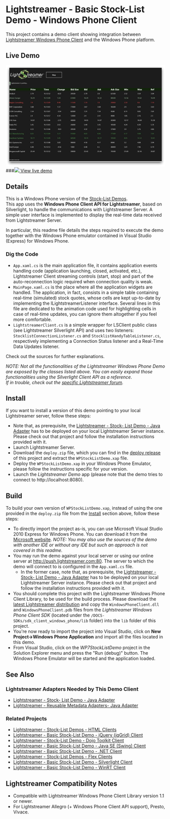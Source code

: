 # Lightstreamer - Basic Stock-List Demo - Windows Phone Client

<!-- START DESCRIPTION lightstreamer-example-stocklist-client-winphone -->

This project contains a demo client showing integration between [Lightstreamer Windows Phone Client](http://www.lightstreamer.com/docs/client_windowsphone_api/frames.html) and the Windows Phone platform.

## Live Demo

[![screenshot](screen_wp_large.png)](zune://navigate?phoneAppID=2cf8750d-ab7f-e011-986b-78e7d1fa76f8)<br>
###[![](http://demos.lightstreamer.com/site/img/play.png) View live demo](zune://navigate?phoneAppID=2cf8750d-ab7f-e011-986b-78e7d1fa76f8)<br>

## Details

This is a Windows Phone version of the [Stock-List Demos](https://github.com/Weswit/Lightstreamer-example-Stocklist-client-javascript).<br>
This app uses the <b>Windows Phone Client API for Lightstreamer</b>, based on Silverlight, to handle the communications with Lightstreamer Server. A simple user interface is implemented to display the real-time data received from Lightstreamer Server.

In particular, this readme file details the steps required to execute the demo together with the Windows Phone emulator contained in Visual Studio (Express) for Windows Phone.

### Dig the Code

* `App.xaml.cs` is the main application file, it contains application events handling code (application launching, closed, activated, etc.), Lightstreamer Client streaming controls (start, stop) and part of the auto-reconnection logic required when connection quality is weak.
* `MainPage.xaml.cs` is the place where all the application widgets are handled. The application, in fact, consists in a simple table containing real-time (simulated) stock quotes, whose cells are kept up-to-date by implementing the ILightstreamerListener interface.
  Several lines in this file are dedicated to the animation code used for highlighting cells in case of real-time updates, you can ignore them altogether if you feel more comfortable.
* `LightstreamerClient.cs` is a simple wrapper for LSClient public class (see Lightstreamer Silverlight API) and uses two listeners: `StocklistConnectionListener.cs` and `StocklistHandyTableListener.cs`, respectively implementing a Connection Status listener and a Real-Time Data Updates listener.

Check out the sources for further explanations.<br>
  
<i>NOTE: Not all the functionalities of the Lightstreamer Windows Phone Demo are exposed by the classes listed above. You can easily expand those functionalities using the Silverlight Client API as a reference.<br>
If in trouble, check out the [specific Lightstreamer forum](http://forums.lightstreamer.com/forumdisplay.php?34-Windows-Phone-Client-API).</i>

<!-- END DESCRIPTION lightstreamer-example-stocklist-client-winphone -->

## Install

If you want to install a version of this demo pointing to your local Lightstreamer server, follow these steps:

* Note that, as prerequisite, the [Lightstreamer - Stock- List Demo - Java Adapter](https://github.com/Weswit/Lightstreamer-example-Stocklist-adapter-java) has to be deployed on your local Lightstreamer Server instance. Please check out that project and follow the installation instructions provided with it.
* Launch Lightstreamer Server.
* Download the `deploy.zip` file, which you can find in the [deploy release](https://github.com/Weswit/Lightstreamer-example-StockList-client-winphone/releases) of this project and extract the `WPStockListDemo.xap` file.
* Deploy the `WPStockListDemo.xap` in your Windows Phone Emulator, please follow the instructions specific for your version.
* Launch the *Lightstreamer Demo* app (please note that the demo tries to connect to http://localhost:8080).

## Build

To build your own version of `WPStockListDemo.xap`, instead of using the one provided in the `deploy.zip` file from the [Install](https://github.com/Weswit/Lightstreamer-example-StockList-client-winphone#install) section above, follow these steps:

* To directly import the project as-is, you can use Microsoft Visual Studio 2010 Express for Windows Phone. You can download it from the [Microsoft website](http://www.microsoft.com/express/Phone/). <i>NOTE: You may also use the sources of the demo with another IDE or without any IDE but such an approach is not covered in this readme.</i>
* You may run the demo against your local server or using our online server at http://push.lightstreamer.com:80. The server to which the demo will connect to is configured in the `App.xaml.cs` file.
  * In the former case, note that, as prerequisite, the [Lightstreamer - Stock- List Demo - Java Adapter](https://github.com/Weswit/Lightstreamer-example-Stocklist-adapter-java) has to be deployed on your local Lightstreamer Server instance. Please check out that project and follow the installation instructions provided with it.
* You should complete this project with the Lightstreamer Windows Phone Client Library, to be used for the build process. Please download the [latest Lightstreamer distribution](http://www.lightstreamer.com/download/) and copy the `WindowsPhoneClient.dll` and `WindowsPhoneClient.pdb` files from the *Lightstreamer Windows Phone Client SDK* (located under the `/DOCS-SDKs/sdk_client_windows_phone/lib` folder) into the `lib` folder of this project.
* You're now ready to import the project into Visual Studio, click on <b>New Project->Windows Phone Application</b> and import all the files located in this demo.
* From Visual Studio, click on the *WP7StockListDemo* project in the Solution Explorer menu and press the "Run (debug)" button. The Windows Phone Emulator will be started and the application loaded.

## See Also

### Lightstreamer Adapters Needed by This Demo Client

<!-- START RELATED_ENTRIES -->
* [Lightstreamer - Stock- List Demo - Java Adapter](https://github.com/Weswit/Lightstreamer-example-Stocklist-adapter-java)
* [Lightstreamer - Reusable Metadata Adapters- Java Adapter](https://github.com/Weswit/Lightstreamer-example-ReusableMetadata-adapter-java)

<!-- END RELATED_ENTRIES -->
### Related Projects ##

* [Lightstreamer - Stock-List Demos - HTML Clients](https://github.com/Weswit/Lightstreamer-example-Stocklist-client-javascript)
* [Lightstreamer - Basic Stock-List Demo - jQuery (jqGrid) Client](https://github.com/Weswit/Lightstreamer-example-StockList-client-jquery)
* [Lightstreamer - Stock-List Demo - Dojo Toolkit Client](https://github.com/Weswit/Lightstreamer-example-StockList-client-dojo)
* [Lightstreamer - Basic Stock-List Demo - Java SE (Swing) Client](https://github.com/Weswit/Lightstreamer-example-StockList-client-java)
* [Lightstreamer - Basic Stock-List Demo - .NET Client](https://github.com/Weswit/Lightstreamer-example-StockList-client-dotnet)
* [Lightstreamer - Stock-List Demos - Flex Clients](https://github.com/Weswit/Lightstreamer-example-StockList-client-flex)
* [Lightstreamer - Basic Stock-List Demo - Silverlight Client](https://github.com/Weswit/Lightstreamer-example-StockList-client-silverlight)
* [Lightstreamer - Basic Stock-List Demo - WinRT Client](https://github.com/Weswit/Lightstreamer-example-StockList-client-winrt)

## Lightstreamer Compatibility Notes

- Compatible with Lightstreamer Windows Phone Client Library version 1.1 or newer.
- For Lightstreamer Allegro (+ Windows Phone Client API support), Presto, Vivace.

